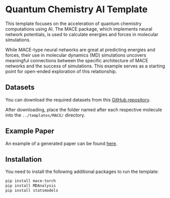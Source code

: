 # Quantum Chemistry AI Template

This template focuses on the acceleration of quantum chemistry computations using AI. The MACE package, which implements neural network potentials, is used to calculate energies and forces in molecular simulations.

While MACE-type neural networks are great at predicting energies and forces, their use in molecular dynamics (MD) simulations uncovers meaningful connections between the specific architecture of MACE networks and the success of simulations. This example serves as a starting point for open-ended exploration of this relationship.

## Datasets

You can download the required datasets from this [GitHub repository](https://github.com/karsar/molecular_data/archive/refs/heads/main.zip).

After downloading, place the folder named after each respective molecule into the `../templates/MACE/` directory.

## Example Paper

An example of a generated paper can be found [here](https://drive.google.com/file/d/1dO8qXeCWaXkqP-sbV4z1S5RwY--pmggh/view?usp=sharing).

## Installation

You need to install the following additional packages to run the template:

```bash
pip install mace-torch
pip install MDAnalysis
pip install statsmodels


